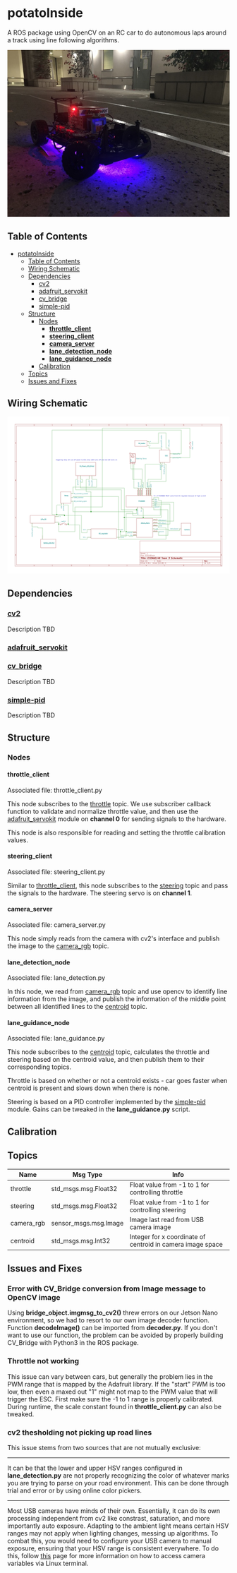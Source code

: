 # potatoInside

A ROS package using OpenCV on an RC car to do autonomous laps around a track using line following algorithms.


<p align="center">
  <img src="tokyo-drift.jpeg">
</p>

## Table of Contents

- [potatoInside](#potatoinside)
  - [Table of Contents](#table-of-contents)
  - [Wiring Schematic](#wiring-schematic)
  - [Dependencies](#dependencies)
    - [cv2](#cv2)
    - [adafruit_servokit](#adafruit_servokit)
    - [cv_bridge](#cv_bridge)
    - [simple-pid](#simple-pid)
  - [Structure](#structure)
    - [Nodes](#nodes)
      - [**throttle_client**](#throttle_client)
      - [**steering_client**](#steering_client)
      - [**camera_server**](#camera_server)
      - [**lane_detection_node**](#lane_detection_node)
      - [**lane_guidance_node**](#lane_guidance_node)
    - [Calibration](#calbration)
  - [Topics](#topics)
  - [Issues and Fixes](#issues-and-fixes)

## Wiring Schematic

![Wiring schematic](schematic.png "Wiring Schematic")

## Dependencies

### [cv2](https://opencv.org/)

Description TBD

### [adafruit_servokit](https://circuitpython.readthedocs.io/projects/servokit/en/latest/)


### [cv_bridge](http://wiki.ros.org/cv_bridge)

Description TBD

### [simple-pid](https://pypi.org/project/simple-pid/)

Description TBD

## Structure

### Nodes

#### **throttle_client**

Associated file: throttle_client.py

This node subscribes to the [throttle](#Topics) topic. We use subscriber callback function
to validate and normalize throttle value, and then use the [adafruit_servokit](#adafruit_servokit)
module on **channel 0** for sending signals to the hardware.

This node is also responsible for reading and setting the throttle calibration values.

#### **steering_client**

Associated file: steering_client.py

Similar to [throttle_client](#throttle_client), this node subscribes to the [steering](#Topics)
topic and pass the signals to the hardware. The steering servo is on **channel 1**.

#### **camera_server**

Associated file: camera_server.py

This node simply reads from the camera with cv2's interface and publish the image to the
[camera_rgb](#Topics) topic.

#### **lane_detection_node**

Associated file: lane_detection.py

In this node, we read from [camera_rgb](#Topics) topic and use opencv to identify line
information from the image, and publish the information of the middle point between
all identified lines to the [centroid](#Topics) topic.

#### **lane_guidance_node**

Associated file: lane_guidance.py

This node subscribes to the [centroid](#Topics) topic, calculates the throttle and steering
based on the centroid value, and then publish them to their corresponding topics.

Throttle is based on whether or not a centroid exists - car goes faster when centroid is present and slows down when there is none.

Steering is based on a PID controller implemented by the [simple-pid](#simple-pid) module. Gains can be tweaked in the **lane_guidance.py** script.

## Calibration



## Topics

| Name       | Msg Type              | Info                                                       |
| ---------- | --------------------- | ---------------------------------------------------------- |
| throttle   | std_msgs.msg.Float32  | Float value from -1 to 1 for controlling throttle          |
| steering   | std_msgs.msg.Float32  | Float value from -1 to 1 for controlling steering          |
| camera_rgb | sensor_msgs.msg.Image | Image last read from USB camera image                      |
| centroid   | std_msgs.msg.Int32    | Integer for x coordinate of centroid in camera image space |

## Issues and Fixes

### **Error with CV_Bridge conversion from Image message to OpenCV image**

Using **bridge_object.imgmsg_to_cv2()** threw errors on our Jetson Nano environment, so we had to resort to our own image decoder function. Function **decodeImage()** can be imported from **decoder.py**. If you don't want to use our function, the problem can be avoided by properly building CV_Bridge with Python3 in the ROS package.

### **Throttle not working**

This issue can vary between cars, but generally the problem lies in the PWM range that is mapped by the Adafruit library. If the "start" PWM is too low, then even a maxed out "1" might not map to the PWM value that will trigger the ESC. First make sure the -1 to 1 range is properly calibrated. During runtime, the scale constant found in **throttle_client.py** can also be tweaked.

### **cv2 thesholding not picking up road lines**

This issue stems from two sources that are not mutually exclusive:

<hr>

It can be that the lower and upper HSV ranges configured in **lane_detection.py** are not properly recognizing the color of whatever marks you are trying to parse on your road environment. This can be done through trial and error or by using online color pickers.

<hr>

Most USB cameras have minds of their own. Essentially, it can do its own processing independent from cv2 like constrast, saturation, and more importantly auto exposure. Adapting to the ambient light means certain HSV ranges may not apply when lighting changes, messing up algorithms. To combat this, you would need to configure your USB camera to manual exposure, ensuring that your HSV range is consistent everywhere. To do this, follow <a href="https://www.kurokesu.com/main/2016/01/16/manual-usb-camera-settings-in-linux/">this</a> page for more information on how to access camera variables via Linux terminal.



